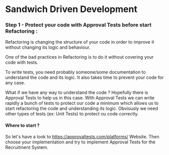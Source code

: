 # **Sandwich Driven Development**

### Step 1 - Protect your code with Approval Tests before start Refactoring :

Refactoring is changing the structure of your code in order to improve it without changing its logic and behaviour.

One of the bad practices in Refactoring is to do it without covering your code with tests.

To write tests, you need probably someone/some documentation to understand the code and its logic.
It also takes time to prevent your code for any case.

What if we have any way to understand the code ?
Hopefully there is Approval Tests to help us in this case.
With Approval Tests we can write rapidly a bunch of tests to protect our code a minimum which allows us to start refactoring the code and understanding its logic.
Obviously we need other types of tests (ex: Unit Tests) to protect ou code correctly.

#### Where to start ?

So let's have a look to https://approvaltests.com/platforms/ Website. Then choose your implementation and try to implement Approval Tests for the Recruitment System.
